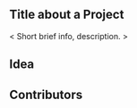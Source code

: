 ## Title about a Project ##
    
< Short  brief info, description. >

## Idea ##

## Contributors ##
